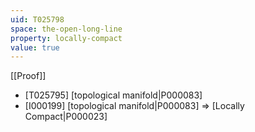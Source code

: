 ```yaml
---
uid: T025798
space: the-open-long-line
property: locally-compact
value: true
---
```

[[Proof]]

* [T025795] [topological manifold|P000083]
* [I000199] [topological manifold|P000083] => [Locally Compact|P000023]

